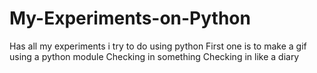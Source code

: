 # My-Experiments-on-Python
Has all my experiments i try to do using python
First one is to make a gif using a python module
Checking in something
Checking in like a diary
